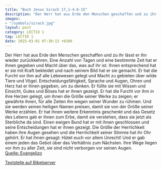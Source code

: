 ```yaml
---
title: "Buch Jesus Sirach 17,1-4.6-15"
description: "Der Herr hat aus Erde den Menschen geschaffen und zu ihr lässt er ihn wieder zurückkehren. Eine Anzahl von Tagen und eine bestimmte Zeit hat er ihnen gegeben und Macht über das, was auf ihr ist. Ihnen entsprechend hat er sie mit Kraft bekleidet und nach seinem Bild hat er sie gem...."
images:
- "/symbols/sirach.jpg"
layout: post
category: LECTIO 1
tag: LECTIO 1
date: 2025-03-01 07:30:13 +0100
---
```

Der Herr hat aus Erde den Menschen geschaffen und zu ihr lässt er ihn wieder zurückkehren.
Eine Anzahl von Tagen und eine bestimmte Zeit hat er ihnen gegeben und Macht über das, was auf ihr ist.
Ihnen entsprechend hat er sie mit Kraft bekleidet und nach seinem Bild hat er sie gemacht.<!--more-->
Er hat die Furcht vor ihm auf alle Lebewesen gelegt und Macht zu gebieten über wilde Tiere und Vögel.
Entscheidungsfähigkeit, Sprache und Augen, Ohren und Herz hat er ihnen gegeben, um zu denken.
Er füllte sie mit Wissen und Einsicht, Gutes und Böses hat er ihnen gezeigt.
Er hat die Furcht vor ihm in ihre Herzen gelegt, um ihnen die Größe seiner Werke zu zeigen; er gewährte ihnen, für alle Zeiten ihn wegen seiner Wunder zu rühmen.
Und sie werden seinen heiligen Namen preisen,
damit sie von der Größe seiner Werke erzählen.
Er hat ihnen weitere Erkenntnis geschenkt und das Gesetz des Lebens gab er ihnen zum Erbe, damit sie verstehen, dass sie jetzt als Sterbliche da sind.
Einen ewigen Bund hat er mit ihnen geschlossen und seine Entscheidungen hat er ihnen gezeigt.
Die Größe der Herrlichkeit haben ihre Augen gesehen und die Herrlichkeit seiner Stimme hat ihr Ohr gehört.
Er hat ihnen gesagt: Hütet euch vor allem Unrecht! Und er gab einem jeden das Gebot über das Verhältnis zum Nächsten.
Ihre Wege liegen vor ihm zu aller Zeit, sie sind nicht verborgen vor seinen Augen.<br>
[Quelle: Evangelizo](https://evangeliumtagfuertag.org/DE/gospel)

[Textstelle auf Bibelserver](https://www.bibleserver.com/EU/Sirach17,1-4.6-15)
